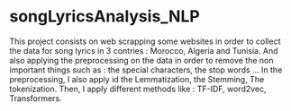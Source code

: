 # songLyricsAnalysis_NLP
This project consists on web scrapping some websites in order to collect the data for song lyrics in 3 contries : Morocco, Algeria and Tunisia.
And also applying the preprocessing on the data in order to remove the non important things such as : the special characters, the stop words ... In the preprocessing, I also apply id the Lemmatization, the Stemming, The tokenization.
Then, I apply different methods like : TF-IDF, word2vec, Transformers.
